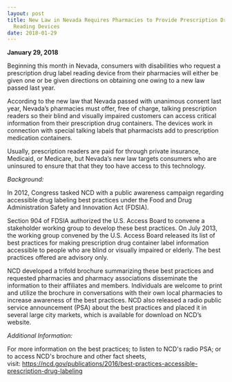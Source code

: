 ```yaml
---
layout: post
title: New Law in Nevada Requires Pharmacies to Provide Prescription Drug
  Reading Devices
date: 2018-01-29
---
```

**January 29, 2018**

Beginning this month in Nevada, consumers with disabilities who request a prescription drug label reading device from their pharmacies will either be given one or be given directions on obtaining one owing to a new law passed last year.

According to the new law that Nevada passed with unanimous consent last year, Nevada’s pharmacies must offer, free of charge, talking prescription readers so their blind and visually impaired customers can access critical information from their prescription drug containers. The devices work in connection with special talking labels that pharmacists add to prescription medication containers.

Usually, prescription readers are paid for through private insurance, Medicaid, or Medicare, but Nevada’s new law targets consumers who are uninsured to ensure that that they too have access to this technology.

*Background:*

In 2012, Congress tasked NCD with a public awareness campaign regarding accessible drug labeling best practices under the Food and Drug Administration Safety and Innovation Act (FDSIA). 

Section 904 of FDSIA authorized the U.S. Access Board to convene a stakeholder working group to develop these best practices. On July 2013, the working group convened by the U.S. Access Board released its list of best practices for making prescription drug container label information accessible to people who are blind or visually impaired or elderly. The best practices offered are advisory only.

NCD developed a trifold brochure summarizing these best practices and requested pharmacies and pharmacy associations disseminate the information to their affiliates and members. Individuals are welcome to print and utilize the brochure in conversations with their own local pharmacies to increase awareness of the best practices. NCD also released a radio public service announcement (PSA) about the best practices and placed it in several large city markets, which is available for download on NCD’s website.

*Additional Information:*

For more information on the best practices; to listen to NCD's radio PSA; or to access NCD's brochure and other fact sheets, visit: <https://ncd.gov/publications/2016/best-practices-accessible-prescription-drug-labeling>